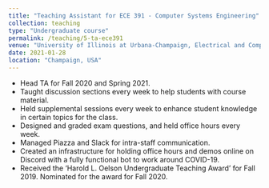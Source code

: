 ```yaml
---
title: "Teaching Assistant for ECE 391 - Computer Systems Engineering"
collection: teaching
type: "Undergraduate course"
permalink: /teaching/5-ta-ece391
venue: "University of Illinois at Urbana-Champaign, Electrical and Computer Engineering"
date: 2021-01-28
location: "Champaign, USA"
---
```


* Head TA for Fall 2020 and Spring 2021.
* Taught discussion sections every week to help students with course material.
* Held supplemental sessions every week to enhance student knowledge in certain topics for the class.
* Designed and graded exam questions, and held office hours every week.
* Managed Piazza and Slack for intra-staff communication.
* Created an infrastructure for holding office hours and demos online on Discord with a fully functional
bot to work around COVID-19.
* Received the ‘Harold L. Oelson Undergraduate Teaching Award’ for Fall 2019. Nominated for the
award for Fall 2020.